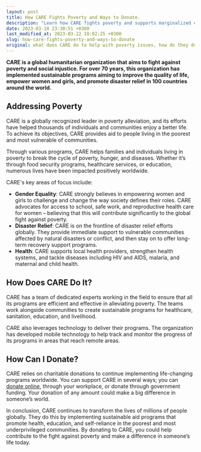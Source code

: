 ```yaml
---
layout: post
title: How CARE Fights Poverty and Ways to Donate.
description: "Learn how CARE fights poverty and supports marginalized communities through various programs and services. Discover how you can make a difference by donating today."
date: 2023-03-18 23:30:51 +0300
last_modified_at: 2023-03-22 10:02:25 +0300
slug: how-care-fights-poverty-and-ways-to-donate
original: what does CARE do to help with poverty issues, how do they do it, how can i donate?
---
```

**CARE is a global humanitarian organization that aims to fight against poverty and social injustice. For over 70 years, this organization has implemented sustainable programs aiming to improve the quality of life, empower women and girls, and promote disaster relief in 100 countries around the world.**

## Addressing Poverty

CARE is a globally recognized leader in poverty alleviation, and its efforts have helped thousands of individuals and communities enjoy a better life. To achieve its objectives, CARE provides aid to people living in the poorest and most vulnerable of communities.

Through various programs, CARE helps families and individuals living in poverty to break the cycle of poverty, hunger, and diseases. Whether it’s through food security programs, healthcare services, or education, numerous lives have been impacted positively worldwide.

CARE's key areas of focus include:

* **Gender Equality**: CARE strongly believes in empowering women and girls to challenge and change the way society defines their roles. CARE advocates for access to school, safe work, and reproductive health care for women – believing that this will contribute significantly to the global fight against poverty.
* **Disaster Relief**: CARE is on the frontline of disaster relief efforts globally. They provide immediate support to vulnerable communities affected by natural disasters or conflict, and then stay on to offer long-term recovery support programs.
* **Health**: CARE supports local health providers, strengthen health systems, and tackle diseases including HIV and AIDS, malaria, and maternal and child health.

## How Does CARE Do It?

CARE has a team of dedicated experts working in the field to ensure that all its programs are efficient and effective in alleviating poverty. The teams work alongside communities to create sustainable programs for healthcare, sanitation, education, and livelihood.

CARE also leverages technology to deliver their programs. The organization has developed mobile technology to help track and monitor the progress of its programs in areas that reach remote areas.

## How Can I Donate?

CARE relies on charitable donations to continue implementing life-changing programs worldwide. You can support CARE in several ways; you can [donate online](https://www.care.org/), through your workplace, or donate through government funding. Your donation of any amount could make a big difference in someone’s world.

In conclusion, CARE continues to transform the lives of millions of people globally. They do this by implementing sustainable aid programs that promote health, education, and self-reliance in the poorest and most underprivileged communities. By donating to CARE, you could help contribute to the fight against poverty and make a difference in someone’s life today.